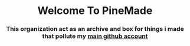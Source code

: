 <div align="center">
<h1>Welcome To PineMade</h1>

### This organization act as an archive and box for things i made that pollute my [main github account](https://github.com/rayhanhamada)


</div>
